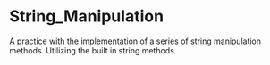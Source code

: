 # String_Manipulation
A practice with the implementation of a series of string manipulation methods. Utilizing the built in string methods.
